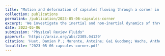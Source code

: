 ```yaml
---
title: "Motion and deformation of capsules flowing through a corner in the inertial and non-inertial regimes"
collection: publications
permalink: /publication/2023-05-06-capsules-corner
excerpt: 'We investigate the inertial and non-inertial dynamics of three-dimensional elastic capsules flowing through a square channel presenting a sharp corner. Our study analyzes the trajectory, area, velocity and membrane stress of the capsules in the case of a single capsule, a system of two interacting capsules and a train of ten capsules released upstream of the corner. The channel Reynolds number $Re$ ranges from 0.01 to 50 and the Capillary number $Ca$, which measures the ratio of the viscous and elastic stresses, ranges from 0.075 to 0.35. We find that in the inertial regime, the membrane stretch and stress increase dramatically as compared to the non-inertial case, and that the velocity overshoot inside the corner is also enhanced. The maximum capsule deformation is observed to depend nearly linearly on $Ca$ and $Re$. Additionally, we report a repelling mechanism between two confined capsules when their initial interspacing distance $d$ is smaller than a critical value $d_c$. The deformation of the leading capsule is found to be mitigated by the presence of the following capsule. In the case of multiple capsules flowing through the corner, we observe that the increase in the maximum areas of the trailing capsules eventually saturate at the tail of the train. Moreover, we find that the corner tends to separate the capsules regardless of their upstream interspacing distances $d$. This study contributes to the elaboration of practical guidelines for controlling capsule breakup and predicting throughput in both inertial and non-inertial microfluidic experiments.'
date: 2023-05-06
submission: "Physical Review Fluids"
paperurl: 'https://arxiv.org/abs/2305.04129'
citation: 'Huet, Damien P.; Morente, Antoine; Gai Guodong; Wachs, Anthony. "Motion and deformation of capsules flowing through a corner in the inertial and non-inertial regimes." <i>https://arxiv.org/abs/2305.04129</i>, 2023.'
localfile: "2023-05-06-capsules-corner.pdf"
---
```

